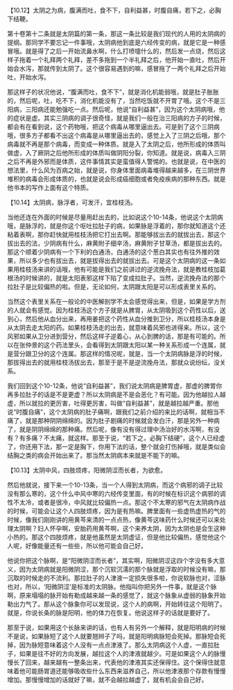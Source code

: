 【10.12】太阴之为病，腹满而吐，食不下，自利益甚，时腹自痛，若下之，必胸下结鞕。

第十卷第十二条就是太阴篇的第一条，那这一条比较是我们现代的人用的太阴病的提纲。那同学不要忘记一件事哦，太阴病他到底是六经传变的病，就是它是一种感冒哦。就是得了之后一开始流鼻水啊，什么打喷嚏什么的，然后发一点烧，然后这样子拖着一个礼拜两个礼拜，差不多拖到一个半礼拜之后，他开始一直吐，然后开始会水泻，那就传到太阴了。这个很容易遇到的嘛，感冒拖了一两个礼拜之后开始吐，开始水泻。

那这样子的状况他说，“腹满而吐，食不下”，就是消化机能弱哦，就是肚子胀胀的，然后呢，吐，吃不下，消化机能没有了，当然吃饭就不开胃了哦。这个不是三阳病，三阳病还能勉强吃一点。然后呢，他说“自利益甚”，因为这个太阴病哦，他的症状是虚。其实三阴病的调子很奇怪，就是我们一般在治三阳病的方子的时候，都会有在看到说，这个药物哦，把这个病毒从哪里逼出去。可是到了这个三阴病哦，很多方子都看不出这个病毒是从哪里逼出去的，感觉上入了三阴之后哦，那个病毒就不再是那个病毒，而变成一种体质。就是入了太阴之后，他所形成的体质叫做虚，入了厥阴之后他所形成的体质叫做阴阳分裂，你知道。就是说，病毒入三阴之后不再是外邪而是体质，这件事情其实是蛮值得人警惕的。也就是说，在中医的想法里，什么风为百病之始，就是说，你身体里面病毒堆得越来越多，在三阴世界堆积的病毒会形成体质的，也就是说会形成癌细胞或者免疫疾病的那种东西。就是他书本的写作上面有这个特质。

【10.14】太阴病，脉浮者，可发汗，宜桂枝汤。

当他还连在外面的时候是尽量用赶出去的，比如说这个10-14条，他说这个太阴病哦，是脉浮的，就是你这个呕吐拉肚子的病，如果脉是浮着的，那你就知道这个还粘着表啊，那你赶快就用桂枝汤把它打出去啊。那能够拔出去的就拔出去，那这个拔出去的法，少阴病有什么，麻黄附子细辛汤，麻黄附子甘草汤，都是拔出去的。那这个顺着少阴病有一个下利的白通汤，白通汤的这个葱白其实也有往外推的效果，所以多少也有拔出去，就是拔得出去的就拔出去。可是这个太阴病的这一条如果用桂枝汤来讲的话哦，他有可能是我们之前讲过的逆流挽舟法，就是教桂枝加葛根汤的时候讲的，就是太阳表邪这样下陷了变成拉肚子。当然，逆流挽舟法的那个拉肚子是比较偏热的啦。但是，无论如何，太阴跟太阳是可以形成表里关系的。

当然这个表里关系在一般论的中医解剖学不太会感觉得出来，但是，如果是学方剂的人就会有感觉。因为桂枝汤这个方子就是从脾胃，从太阴吸到这个药性以后，送到心，然后他从血分出来，再用姜把这个药性从血分推到卫分，所以桂枝汤本身是从太阴去走太阳的药。如果桂枝汤走的出去，就意味着风邪也进得来。所以，这个风邪如果从卫分进到营分，然后这样子逆着心，从心到脾的话，那是有可能的。所以在张仲景的这个药法里头，会看得到太阴跟太阳以某一种关系形成一个连属，就是营分跟卫分的这个连属。那这样的情况呢，就是，当一个太阴病脉是浮的时候，那拔得出去的就用桂枝汤拔出去，那至于是不是逆流挽舟法，那就众说纷纭，没关系。

我们回到这个10-12条，他说“自利益甚”，我们说太阴病是脾胃虚，那虚的脾胃你再多拉肚子的话是不是更虚？所以太阴病是不是会恶化？有可能。因为他越拉人越虚，所以就拉的更厉害，吐得更厉害，叫做“自利益甚”，就是越拉越严重。那他说“时腹自痛”，这个太阴病的肚子痛啊，跟我们之前介绍的来比的话啊，就相当不痛了，就是那种阴阴绵绵的。因为肚子剧痛的时候就会发白汗，那是另外一种病了，就是阴阴绵绵的那种痛。然后呢，像有没有得过理中汤治好的水泻啊，有没有？有多痛？不太痛，就这样。那至于说，“若下之，必胸下结硬”，这个人已经虚了，你还用下法，那一定是胸下，你用下法的话，整个就会打伤掉哦，就是类似会结胸之类的病会开始出来了。那当然太阴病本来就是不能下的嘛。

【10.13】太阴中风，四肢烦疼，阳微阴涩而长者，为欲愈。

然后他就说，接下来一个10-13条，当一个人得到太阴病，而这个病邪的调子比较没有那么寒的，这个什么中风中寒的六经传变里面，有的时候在标识这个病邪的调性不太冷，或者是很冷，中风就比较偏热一点。那这个不太寒的邪气在太阴病作战的时候，可能会让这个人四肢烦疼，因为是有热嘛。脾里面有一些虚热虚热的气的时候，像我们刚刚讲的用黄芩来清的一点点热，像黄芩这味药什么时候还可以来处理太阴啊？妇人怀孕啊，安胎药用黄芩啊，这个来养太阴，因为太阴也是会生这种小热的。那这个四肢烦疼，就是他虽然是太阴虚证，但是他比较偏热，感觉他这个人呢，好像能量还有一些些，所以他可能会自己好。

他说你把这个脉啊，是“阳微阴涩而长者”，其实啊，阳微阴涩这四个字没有多大意义，因为太阴病就是阳微阴涩，那个沉软沉濡的那个脉就是浮取的时候没有嘛，那沉取的时候走的不流利。那拉肚子的人津液一定损失很多啦，你说软脉也对，涩脉也对，所以，‘阳微阴涩’是标准的太阴脉。他指叫你把另外一件事，就是这个脉啊，原来塌塌的脉开始有勒成越来越一条的感觉了，就这个脉象从虚弱的脉象开始勒出力气了。那从这个脉象你可以发现说，这个人的病啊，开始转往这个阳明了。就是，你说长条的脉是阳明，他的体力在恢复。他说这样子的话就是要好了。

那至于说，如果用这个长脉来讲的话，也有人有另外一个解释，就是阳明病的时候不是说，如果脉短了这个人就要翘辫子了吗，就是阳明病脉短会死掉。那脉短会死掉，因为脉短意味着这个人没有一点点津液了。那么太阴病这个人虚，一直拉肚子，如果是往不好的方向发展，越拉这个人的津液就越少。可是如果这个人的脉慢慢长了回来，越来越有一整条出来，代表他的津液其实还保得住。这个保得住就意味着他可能肠胃道还能够吸收些什么东西来滋养自己，所以他津液那个存款有慢慢增加。那慢慢增加的话就好了嘛，就不会越拉越虚了，就有机会会自己好。
